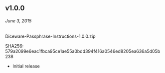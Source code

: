 ## v1.0.0
###### June 3, 2015

Diceware-Passphrase-Instructions-1.0.0.zip

SHA256: 579a2099e6eac1fbca95ce1ae55a0bdd394f416a0546ed8205ea636a5d05b238

- Initial release
